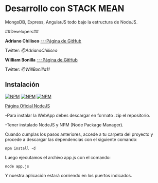 Desarrollo con STACK MEAN
=========================

MongoDB, Express, AngularJS todo bajo la estructura de NodeJS.

##Developers##

**Adriano Chiliseo** [---Página de GitHub](https://github.com/Chiliseo)

Twitter:
*@AdrianoChiliseo*

**William Bonilla**  [---Página de GitHub](https://github.com/WilliamBonilla)

Twitter:
*@WillBonilla11*

Instalación
----------- 

[![NPM](https://nodei.co/npm/mongodb.png?downloads=true&downloadRank=true&stars=true)](https://nodei.co/npm/mongodb/)
[![NPM](https://nodei.co/npm/express.png?downloads=true&downloadRank=true&stars=true)](https://nodei.co/npm/express/)
[![NPM](https://nodei.co/npm/angular.png?downloads=true&downloadRank=true&stars=true)](https://nodei.co/npm/angular/)

[Página Oficial NodeJS](http://nodejs.org/download/)

-Para instalar la WebApp debes descargar en formato .zip el repositorio.

-Tener instalado NodeJS y NPM (Node Package Manager).

Cuando cumplas los pasos anteriores, accede a tu carpeta del proyecto y procede a descargar las dependencias 
con el siguiente comando:

`npm install -d`

Luego ejecutamos el archivo app.js con el comando:

`node app.js`

Y nuestra aplicación estará corriendo en los puertos indicados. 